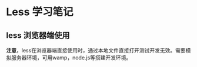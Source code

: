 # Less 学习笔记

## less 浏览器端使用

**注意**，less在浏览器端直接使用时，通过本地文件直接打开测试开发无效。需要模拟服务器环境，可用wamp，node.js等搭建开发环境。